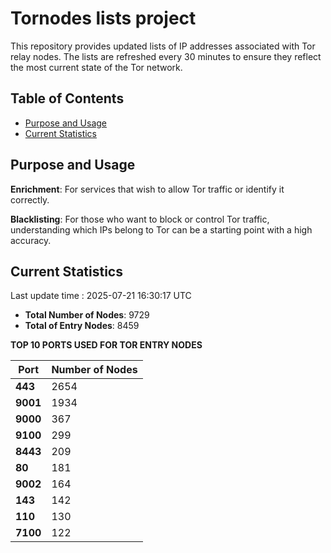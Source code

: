 # Tornodes lists project

This repository provides updated lists of IP addresses associated with Tor relay nodes. The lists are refreshed every 30 minutes to ensure they reflect the most current state of the Tor network.

## Table of Contents

- [Purpose and Usage](#purpose-and-usage)
- [Current Statistics](#current-statistics)


## Purpose and Usage

**Enrichment**: For services that wish to allow Tor traffic or identify it correctly.

**Blacklisting**: For those who want to block or control Tor traffic, understanding which IPs belong to Tor can be a starting point with a high accuracy.

## Current Statistics

Last update time : 2025-07-21 16:30:17 UTC

- **Total Number of Nodes**: 9729
- **Total of Entry Nodes**: 8459

**TOP 10 PORTS USED FOR TOR ENTRY NODES**

| **Port** | **Number of Nodes** |
|------|-----------------|
| **443**   | 2654  |
| **9001**   | 1934  |
| **9000**   | 367  |
| **9100**   | 299  |
| **8443**   | 209  |
| **80**   | 181  |
| **9002**   | 164  |
| **143**   | 142  |
| **110**   | 130  |
| **7100**   | 122  |

